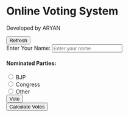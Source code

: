 <div class="container">
<h1>Online Voting System</h1>
<p id="hpara">Developed by ARYAN </p>
<button class="refresh-button" onclick="refreshPage()">Refresh</button>
<div class="form">
    <label for="name">Enter Your Name:</label>
    <input type="text" id="name" placeholder="Enter your name">
</div>
<div class="candidates">
    <h4 id="cp">Nominated Parties:</h4>
    <div class="candidate">
        <input type="radio" id="candidate1" name="candidate" value="BJP">
        <label for="candidate1">BJP</label>
    </div>
    <div class="candidate">
        <input type="radio" id="candidate2" name="candidate" value="Congress">
        <label for="candidate2">Congress</label>
    </div>
    <div class="candidate">
        <input type="radio" id="candidate3" name="candidate" value="Other">
        <label for="candidate3">Other</label>
    </div>
</div>
<button class="btn" onclick="vote()">Vote</button> <br>
<button class="btn" onclick="calculateVotes()">Calculate Votes</button>
<div class="message" id="message"></div>
<div class="result" id="result"></div>
</div>
